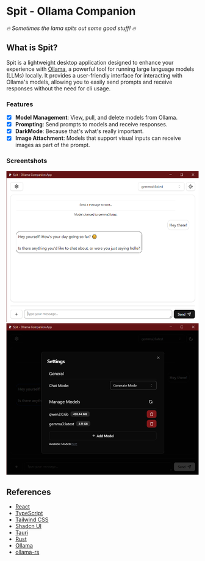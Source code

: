 # Spit - Ollama Companion

*🔥 Sometimes the lama spits out some good stuff! 🔥*

## What is Spit?

Spit is a lightweight desktop application designed to enhance your experience with [Ollama](https://ollama.com/),
a powerful tool for running large language models (LLMs) locally.
It provides a user-friendly interface for interacting with Ollama's models, allowing you to easily send prompts and
receive responses without the need for cli usage.

### Features

- [x] **Model Management**: View, pull, and delete models from Ollama.
- [x] **Prompting**: Send prompts to models and receive responses.
- [x] **DarkMode**: Because that's what's really important.
- [x] **Image Attachment**: Models that support visual inputs can receive images as part of the prompt.

### Screentshots

![Example1](./public/spit-example1.png)
![Example2](./public/spit-example2.png)

## References

- [React](https://react.dev/)
- [TypeScript](https://www.typescriptlang.org/)
- [Tailwind CSS](https://tailwindcss.com/)
- [Shadcn UI](https://ui.shadcn.com/)
- [Tauri](https://tauri.app/)
- [Rust](https://www.rust-lang.org/)
- [Ollama](https://ollama.com/)
- [ollama-rs](https://github.com/pepperoni21/ollama-rs)
